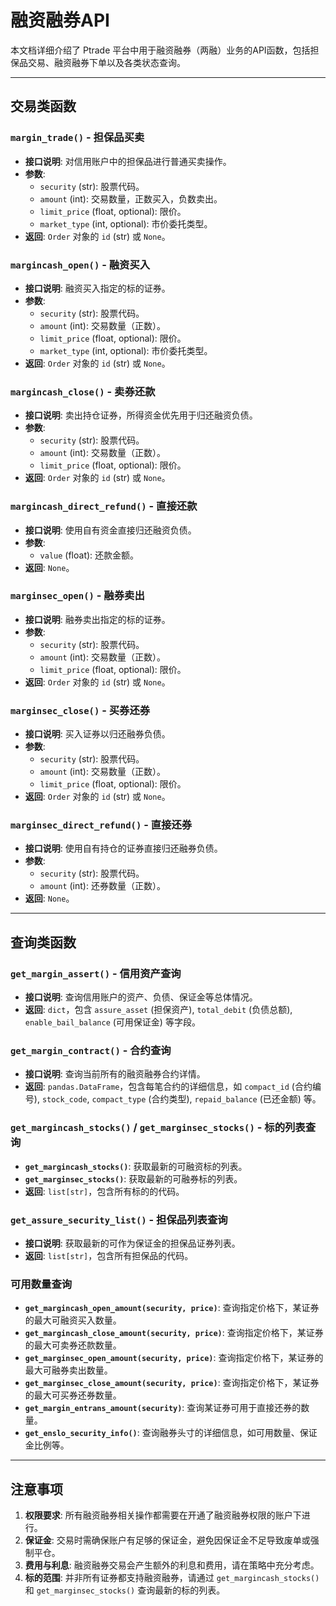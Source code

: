 # 融资融券API

本文档详细介绍了 Ptrade 平台中用于融资融券（两融）业务的API函数，包括担保品交易、融资融券下单以及各类状态查询。

---

## 交易类函数

### `margin_trade()` - 担保品买卖

-   **接口说明**: 对信用账户中的担保品进行普通买卖操作。
-   **参数**:
    -   `security` (str): 股票代码。
    -   `amount` (int): 交易数量，正数买入，负数卖出。
    -   `limit_price` (float, optional): 限价。
    -   `market_type` (int, optional): 市价委托类型。
-   **返回**: `Order` 对象的 `id` (str) 或 `None`。

### `margincash_open()` - 融资买入

-   **接口说明**: 融资买入指定的标的证券。
-   **参数**:
    -   `security` (str): 股票代码。
    -   `amount` (int): 交易数量（正数）。
    -   `limit_price` (float, optional): 限价。
    -   `market_type` (int, optional): 市价委托类型。
-   **返回**: `Order` 对象的 `id` (str) 或 `None`。

### `margincash_close()` - 卖券还款

-   **接口说明**: 卖出持仓证券，所得资金优先用于归还融资负债。
-   **参数**:
    -   `security` (str): 股票代码。
    -   `amount` (int): 交易数量（正数）。
    -   `limit_price` (float, optional): 限价。
-   **返回**: `Order` 对象的 `id` (str) 或 `None`。

### `margincash_direct_refund()` - 直接还款

-   **接口说明**: 使用自有资金直接归还融资负债。
-   **参数**:
    -   `value` (float): 还款金额。
-   **返回**: `None`。

### `marginsec_open()` - 融券卖出

-   **接口说明**: 融券卖出指定的标的证券。
-   **参数**:
    -   `security` (str): 股票代码。
    -   `amount` (int): 交易数量（正数）。
    -   `limit_price` (float, optional): 限价。
-   **返回**: `Order` 对象的 `id` (str) 或 `None`。

### `marginsec_close()` - 买券还券

-   **接口说明**: 买入证券以归还融券负债。
-   **参数**:
    -   `security` (str): 股票代码。
    -   `amount` (int): 交易数量（正数）。
    -   `limit_price` (float, optional): 限价。
-   **返回**: `Order` 对象的 `id` (str) 或 `None`。

### `marginsec_direct_refund()` - 直接还券

-   **接口说明**: 使用自有持仓的证券直接归还融券负债。
-   **参数**:
    -   `security` (str): 股票代码。
    -   `amount` (int): 还券数量（正数）。
-   **返回**: `None`。

---

## 查询类函数

### `get_margin_assert()` - 信用资产查询

-   **接口说明**: 查询信用账户的资产、负债、保证金等总体情况。
-   **返回**: `dict`，包含 `assure_asset` (担保资产), `total_debit` (负债总额), `enable_bail_balance` (可用保证金) 等字段。

### `get_margin_contract()` - 合约查询

-   **接口说明**: 查询当前所有的融资融券合约详情。
-   **返回**: `pandas.DataFrame`，包含每笔合约的详细信息，如 `compact_id` (合约编号), `stock_code`, `compact_type` (合约类型), `repaid_balance` (已还金额) 等。

### `get_margincash_stocks()` / `get_marginsec_stocks()` - 标的列表查询

-   **`get_margincash_stocks()`**: 获取最新的可融资标的列表。
-   **`get_marginsec_stocks()`**: 获取最新的可融券标的列表。
-   **返回**: `list[str]`，包含所有标的的代码。

### `get_assure_security_list()` - 担保品列表查询

-   **接口说明**: 获取最新的可作为保证金的担保品证券列表。
-   **返回**: `list[str]`，包含所有担保品的代码。

### 可用数量查询

-   **`get_margincash_open_amount(security, price)`**: 查询指定价格下，某证券的最大可融资买入数量。
-   **`get_margincash_close_amount(security, price)`**: 查询指定价格下，某证券的最大可卖券还款数量。
-   **`get_marginsec_open_amount(security, price)`**: 查询指定价格下，某证券的最大可融券卖出数量。
-   **`get_marginsec_close_amount(security, price)`**: 查询指定价格下，某证券的最大可买券还券数量。
-   **`get_margin_entrans_amount(security)`**: 查询某证券可用于直接还券的数量。
-   **`get_enslo_security_info()`**: 查询融券头寸的详细信息，如可用数量、保证金比例等。

---

## 注意事项

1.  **权限要求**: 所有融资融券相关操作都需要在开通了融资融券权限的账户下进行。
2.  **保证金**: 交易时需确保账户有足够的保证金，避免因保证金不足导致废单或强制平仓。
3.  **费用与利息**: 融资融券交易会产生额外的利息和费用，请在策略中充分考虑。
4.  **标的范围**: 并非所有证券都支持融资融券，请通过 `get_margincash_stocks()` 和 `get_marginsec_stocks()` 查询最新的标的列表。
